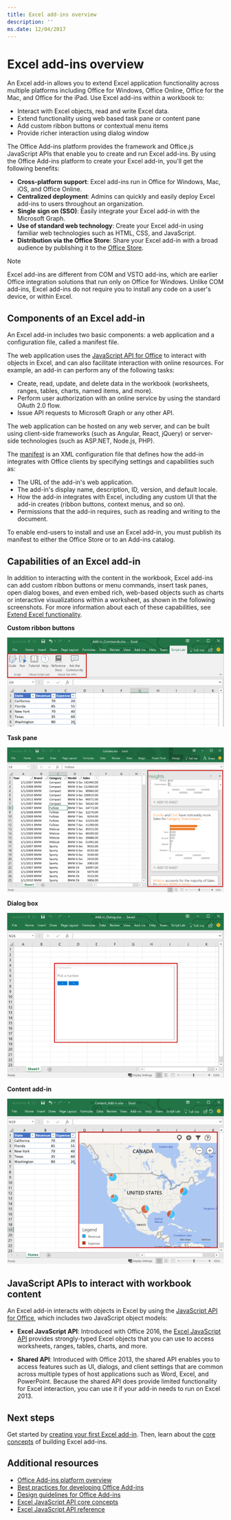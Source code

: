 ```yaml
---
title: Excel add-ins overview
description: ''
ms.date: 12/04/2017
---
```



# Excel add-ins overview

An Excel add-in allows you to extend Excel application functionality across multiple platforms including Office for Windows, Office Online, Office for the Mac, and Office for the iPad. Use Excel add-ins within a workbook to:

- Interact with Excel objects, read and write Excel data. 
- Extend functionality using web based task pane or content pane 
- Add custom ribbon buttons or contextual menu items
- Provide richer interaction using dialog window 

The Office Add-ins platform provides the framework and Office.js JavaScript APIs that enable you to create and run Excel add-ins. By using the Office Add-ins platform to create your Excel add-in, you'll get the following benefits:

* **Cross-platform support**: Excel add-ins run in Office for Windows, Mac, iOS, and Office Online.
* **Centralized deployment**: Admins can quickly and easily deploy Excel add-ins to users throughout an organization.
* **Single sign on (SSO)**: Easily integrate your Excel add-in with the Microsoft Graph.
* **Use of standard web technology**: Create your Excel add-in using familiar web technologies such as HTML, CSS, and JavaScript.
* **Distribution via the Office Store**: Share your Excel add-in with a broad audience by publishing it to the [Office Store](https://store.office.com/en-us/appshome.aspx).

> [!NOTE]
> Excel add-ins are different from COM and VSTO add-ins, which are earlier Office integration solutions that run only on Office for Windows. Unlike COM add-ins, Excel add-ins do not require you to install any code on a user's device, or within Excel. 

## Components of an Excel add-in 

An Excel add-in includes two basic components: a web application and a configuration file, called a manifest file. 

The web application uses the [JavaScript API for Office](https://dev.office.com/reference/add-ins/javascript-api-for-office) to interact with objects in Excel, and can also facilitate interaction with online resources. For example, an add-in can perform any of the following tasks:

* Create, read, update, and delete data in the workbook (worksheets, ranges, tables, charts, named items, and more).
* Perform user authorization with an online service by using the standard OAuth 2.0 flow.
* Issue API requests to Microsoft Graph or any other API.

The web application can be hosted on any web server, and can be built using client-side frameworks (such as Angular, React, jQuery) or server-side technologies (such as ASP.NET, Node.js, PHP).

The [manifest](../overview/add-in-manifests.md) is an XML configuration file that defines how the add-in integrates with Office clients by specifying settings and capabilities such as: 

* The URL of the add-in's web application.
* The add-in's display name, description, ID, version, and default locale.
* How the add-in integrates with Excel, including any custom UI that the add-in creates (ribbon buttons, context menus, and so on).
* Permissions that the add-in requires, such as reading and writing to the document.

To enable end-users to install and use an Excel add-in, you must publish its manifest to either the Office Store or to an Add-ins catalog. 

## Capabilities of an Excel add-in

In addition to interacting with the content in the workbook, Excel add-ins can add custom ribbon buttons or menu commands, insert task panes, open dialog boxes, and even embed rich, web-based objects such as charts or interactive visualizations within a worksheet, as shown in the following screenshots. For more information about each of these capabilities, see [Extend Excel functionality](excel-add-ins-extend-excel.md).

**Custom ribbon buttons**

![Add-in commands](../images/excel-add-in-commands-script-lab.png)

**Task pane**

![Add-in task pane](../images/excel-add-in-task-pane-insights.png)

**Dialog box**

![Add-in dialog box](../images/excel-add-in-dialog-choose-number.png)

**Content add-in**

![Content add-in](../images/excel-add-in-content-map.png)

## JavaScript APIs to interact with workbook content

An Excel add-in interacts with objects in Excel by using the [JavaScript API for Office](https://dev.office.com/reference/add-ins/javascript-api-for-office), which includes two JavaScript object models:

* **Excel JavaScript API**: Introduced with Office 2016, the [Excel JavaScript API](https://dev.office.com/reference/add-ins/excel/excel-add-ins-reference-overview) provides strongly-typed Excel objects that you can use to access worksheets, ranges, tables, charts, and more. 

* **Shared API**: Introduced with Office 2013, the shared API enables you to access features such as UI, dialogs, and client settings that are common across multiple types of host applications such as Word, Excel, and PowerPoint. Because the shared API does provide limited functionality for Excel interaction, you can use it if your add-in needs to run on Excel 2013.

## Next steps

Get started by [creating your first Excel add-in](excel-add-ins-get-started-overview.md). Then, learn about the [core concepts](excel-add-ins-core-concepts.md) of building Excel add-ins.

## Additional resources

- [Office Add-ins platform overview](../overview/office-add-ins.md)
- [Best practices for developing Office Add-ins](../overview/add-in-development-best-practices.md)
- [Design guidelines for Office Add-ins](../design/add-in-design.md)
- [Excel JavaScript API core concepts](excel-add-ins-core-concepts.md)
- [Excel JavaScript API reference](https://dev.office.com/reference/add-ins/excel/excel-add-ins-reference-overview)
